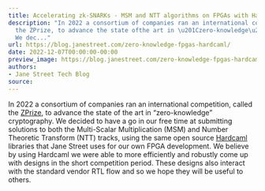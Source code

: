 ```yaml
---
title: Accelerating zk-SNARKs - MSM and NTT algorithms on FPGAs with Hardcaml
description: "In 2022 a consortium of companies ran an international competition,called
  the ZPrize, to advance the state ofthe art in \u201Czero-knowledge\u201D cryptography.
  We dec..."
url: https://blog.janestreet.com/zero-knowledge-fpgas-hardcaml/
date: 2022-12-07T00:00:00-00:00
preview_image: https://blog.janestreet.com/zero-knowledge-fpgas-hardcaml/hardcaml-zprize.jpg
authors:
- Jane Street Tech Blog
source:
---
```


<p>In 2022 a consortium of companies ran an international competition,
called the <a href="https://www.zprize.io/">ZPrize</a>, to advance the state of
the art in &ldquo;zero-knowledge&rdquo; cryptography. We decided to have a go in
our free time at submitting solutions to both the Multi-Scalar
Multiplication (MSM) and Number Theoretic Transform (NTT) tracks,
using the same open source <a href="https://hardcaml.com/">Hardcaml</a> libraries
that Jane Street uses for our own FPGA development. We believe by
using Hardcaml we were able to more efficiently and robustly come up
with designs in the short competition period. These designs also
interact with the standard vendor RTL flow and so we hope they will be
useful to others.</p>


